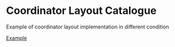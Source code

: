 # Coordinator Layout Catalogue

Example of coordinator layout implementation in different condition

[Example](https://github.com/akexorcist/coordinator-layout-catalogue/assets/1949576/07f5b1c2-eeb2-49e9-83a6-2f1645222105)
